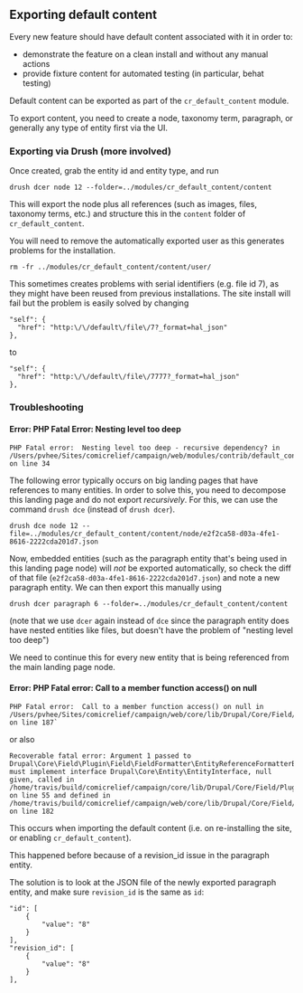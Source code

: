 ## Exporting default content

Every new feature should have default content associated with it in order to:

- demonstrate the feature on a clean install and without any manual actions
- provide fixture content for automated testing (in particular, behat testing)

Default content can be exported as part of the `cr_default_content` module.

To export content, you need to create a node, taxonomy term, paragraph, or generally any type of entity first via the UI.

### Exporting via Drush (more involved)

Once created, grab the entity id and entity type, and run

	drush dcer node 12 --folder=../modules/cr_default_content/content

This will export the node plus all references (such as images, files, taxonomy terms, etc.) and structure this in the `content` folder of `cr_default_content`.

You will need to remove the automatically exported user as this generates problems for the installation.

	rm -fr ../modules/cr_default_content/content/user/

This sometimes creates problems with serial identifiers (e.g. file id 7), as they might have been reused from previous installations. The site install will fail but the problem is easily solved by changing

	"self": {
	  "href": "http:\/\/default\/file\/7?_format=hal_json"
	},

to

	"self": {
	  "href": "http:\/\/default\/file\/7777?_format=hal_json"
	},

### Troubleshooting

#### Error: PHP Fatal Error: Nesting level too deep

	PHP Fatal error:  Nesting level too deep - recursive dependency? in /Users/pvhee/Sites/comicrelief/campaign/web/modules/contrib/default_content/src/DefaultContentManager.php on line 34

The following error typically occurs on big landing pages that have references to many entities. In order to solve this, you need to decompose this landing page and do not export *recursively*. For this, we can use the command `drush dce` (instead of `drush dcer`).

	drush dce node 12 --file=../modules/cr_default_content/content/node/e2f2ca58-d03a-4fe1-8616-2222cda201d7.json

Now, embedded entities (such as the paragraph entity that's being used in this landing page node) will *not* be exported automatically, so check the diff of that file  (`e2f2ca58-d03a-4fe1-8616-2222cda201d7.json`) and note a new paragraph entity. We can then export this manually using

	drush dcer paragraph 6 --folder=../modules/cr_default_content/content

(note that we use `dcer` again instead of `dce` since the paragraph entity does have nested entities like files, but doesn't have the problem of "nesting level too deep")

We need to continue this for every new entity that is being referenced from the main landing page node.

#### Error: PHP Fatal error:  Call to a member function access() on null

	PHP Fatal error:  Call to a member function access() on null in /Users/pvhee/Sites/comicrelief/campaign/web/core/lib/Drupal/Core/Field/Plugin/Field/FieldFormatter/EntityReferenceFormatterBase.php on line 187`

or also

	Recoverable fatal error: Argument 1 passed to Drupal\Core\Field\Plugin\Field\FieldFormatter\EntityReferenceFormatterBase::checkAccess() must implement interface Drupal\Core\Entity\EntityInterface, null given, called in /home/travis/build/comicrelief/campaign/core/lib/Drupal/Core/Field/Plugin/Field/FieldFormatter/EntityReferenceFormatterBase.php on line 55 and defined in /home/travis/build/comicrelief/campaign/web/core/lib/Drupal/Core/Field/Plugin/Field/FieldFormatter/EntityReferenceFormatterBase.php on line 182

This occurs when importing the default content (i.e. on re-installing the site, or enabling `cr_default_content`).

This happened before because of a revision_id issue in the paragraph entity.

The solution is to look at the JSON file of the newly exported paragraph entity, and make sure `revision_id` is the same as `id`:

	"id": [
	    {
	        "value": "8"
	    }
	],
	"revision_id": [
	    {
	        "value": "8"
	    }
	],

